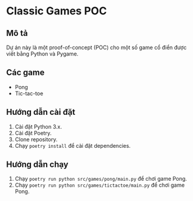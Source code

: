# Classic Games POC

## Mô tả
Dự án này là một proof-of-concept (POC) cho một số game cổ điển được viết bằng Python và Pygame.

## Các game
-   Pong
-   Tic-tac-toe

## Hướng dẫn cài đặt
1.  Cài đặt Python 3.x.
2.  Cài đặt Poetry.
3.  Clone repository.
4.  Chạy `poetry install` để cài đặt dependencies.

## Hướng dẫn chạy
1.  Chạy `poetry run python src/games/pong/main.py` để chơi game Pong.
2.  Chạy `poetry run python src/games/tictactoe/main.py` để chơi game Pong.
